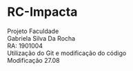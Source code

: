 # RC-Impacta
Projeto Faculdade<br/>
Gabriela Silva Da Rocha<br/>
RA: 1901004<br/>
Utilização do Git e modificação do código<br/>
Modificação 27.08<br/>
